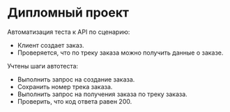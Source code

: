 # Дипломный проект
Автоматизация теста к API по сценарию:
- Клиент создает заказ.
- Проверяется, что по треку заказа можно получить данные о заказе.

Учтены шаги автотеста:
- Выполнить запрос на создание заказа.
- Сохранить номер трека заказа.
- Выполнить запрос на получения заказа по треку заказа.
- Проверить, что код ответа равен 200.
